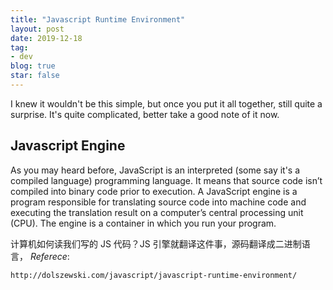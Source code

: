 ```yaml
---
title: "Javascript Runtime Environment"
layout: post
date: 2019-12-18
tag:
- dev
blog: true
star: false
---
```


<span class="fl">I</span> knew it wouldn't be this simple, but once you put it all together, still quite a surprise. It's quite complicated, better take a good note of it now.

## Javascript Engine

As you may heard before, JavaScript is an interpreted (some say it's a compiled language) programming language. It means that source code isn’t compiled into binary code prior to execution. A JavaScript engine is a program responsible for translating source code into machine code and executing the translation result on a computer’s central processing unit (CPU). The engine is a container in which you run your program.

计算机如何读我们写的 JS 代码？JS 引擎就翻译这件事，源码翻译成二进制语言，
*Referece*:
```
http://dolszewski.com/javascript/javascript-runtime-environment/
```